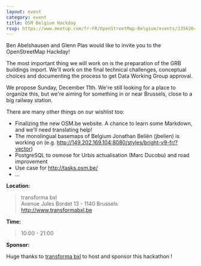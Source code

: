 ```yaml
---
layout: event
category: event
title: OSM Belgium Hackday
rsvp: https://www.meetup.com/fr-FR/OpenStreetMap-Belgium/events/235626488/
---
```

Ben Abelshausen and Glenn Plas would like to invite you to the OpenStreetMap Hackday!

The most important thing we will work on is the preparation of the GRB buildings import. We'll work on the final technical challenges, conceptual choices and documenting the process to get Data Working Group approval.

We propose Sunday, December 11th. We're still looking for a place to organize this, but we're aiming for something in or near Brussels, close to a big railway station.

There are many other things on our wishlist too:

- Finalizing the new OSM.be website. A chance to learn some Markdown, and we'll need translating help!
- The monolingual basemaps of Belgium Jonathan Beliën (jbelien) is working on (e.g. <http://149.202.169.104:8080/styles/bright-v9-fr/?vector>)
- PostgreSQL to osmose for Urbis actualisation (Marc Ducobu) and road improvement
- Use case for <http://tasks.osm.be/>
- ...

**Location:**

> transforma bxl  
> Avenue Jules Bordet 13 - 1140 Brussels  
> <http://www.transformabxl.be>

**Time:**  
> 10:00 - 21:00

**Sponsor:**

Huge thanks to [transforma bxl](http://www.transformabxl.be) to host and sponsor this hackathon !
